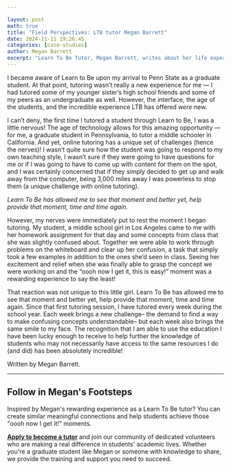 ```yaml
---

layout: post
math: true
title: "Field Perspectives: LTB tutor Megan Barrett"
date: 2024-11-11 19:26:45
categories: [case-studies]
author: Megan Barrett
excerpt: "Learn To Be Tutor, Megan Barrett, writes about her life experiences and journey as a tutor."
---
```


I became aware of Learn to Be upon my arrival to Penn State as a graduate student. At that point, tutoring wasn’t really a new experience for me — I had tutored some of my younger sister’s high school friends and some of my peers as an undergraduate as well. However, the interface, the age of the students, and the incredible experience LTB has offered *were* new.

I can’t deny, the first time I tutored a student through Learn to Be, I was a little nervous! The age of technology allows for this amazing opportunity — for me, a graduate student in Pennsylvania, to tutor a middle schooler in California. And yet, online tutoring has a unique set of challenges (hence the nerves)! I wasn’t quite sure how the student was going to respond to my own teaching style, I wasn’t sure if they were going to have questions for me or if I was going to have to come up with content for them on the spot, and I was certainly concerned that if they simply decided to get up and walk away from the computer, being 3,000 miles away I was powerless to stop them (a unique challenge with online tutoring).

*Learn To Be has allowed me to see that moment and better yet, help provide that moment, time and time again.*

However, my nerves were immediately put to rest the moment I began tutoring. My student, a middle school girl in Los Angeles came to me with her homework assignment for that day and some concepts from class that she was slightly confused about. Together we were able to work through problems on the whiteboard and clear up her confusion, a task that simply took a few examples in addition to the ones she’d seen in class. Seeing her excitement and relief when she was finally able to grasp the concept we were working on and the “oooh now I get it, this is easy!” moment was a rewarding experience to say the least!

That reaction was not unique to this little girl. Learn To Be has allowed me to see that moment and better yet, help provide that moment, time and time again. Since that first tutoring session, I have tutored every week during the school year. Each week brings a new challenge– the demand to find a way to make confusing concepts understandable– but each week also brings the same smile to my face. The recognition that I am able to use the education I have been lucky enough to receive to help further the knowledge of students who may not necessarily have access to the same resources I do (and did) has been absolutely incredible!

Written by Megan Barrett.

---

## Follow in Megan's Footsteps

Inspired by Megan's rewarding experience as a Learn To Be tutor? You can create similar meaningful connections and help students achieve those "oooh now I get it!" moments.

**[Apply to become a tutor](https://www.learntobe.org/apply)** and join our community of dedicated volunteers who are making a real difference in students' academic lives. Whether you're a graduate student like Megan or someone with knowledge to share, we provide the training and support you need to succeed.

‍